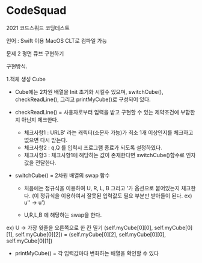 # CodeSquad
2021 코드스쿼드 코딩테스트

언어 : Swift 이용 MacOS CLT로 컴파일 가능

문제 2
  평면 큐브 구현하기
  
  
구현방식.

1.객체 생성 Cube

- Cube에는 2차원 배열을 Init 초기화 시킬수 있으며, switchCube(), checkReadLine(), 그리고 printMyCube()로 구성되어 있다.


- checkReadLine() = 사용자로부터 입력을 받고 구현할 수 있는 제약조건에 부합한지 아닌지 체크한다.
  - 체크사항1 : URLB' 라는 캐릭터(소문자 가능)가 최소 1개 이상인지를 체크하고 없으면 다시 받는다.
  - 체크사항2 : q,Q 를 입력시 프로그램 종료가 되도록 설정하였다.
  - 체크사항3 : 체크사항1에 해당하는 값이 존재한다면 switchCube()함수로 인자값을 전달한다.
  
- switchCube() = 2차원 배열의 swap 함수

  - 처음에는 정규식을 이용하여 U, R, L, B 그리고 '가 옵션으로 붙어있는지 체크한다. (이 정규식을 이용하여서 잘못된 입력값도 필요 부분만 받아들이 된다. ex) u'' -> u')  
  
  - U,R,L,B 에 해당하는 swap을 한다.

ex) U -> 가장 윗줄을 오른쪽으로 한 칸 밀기
  (self.myCube[0][0], self.myCube[0][1], self.myCube[0][2]) = (self.myCube[0][2], self.myCube[0][0], self.myCube[0][1])
  
  
- printMyCube() = 각 입력값마다 변화하는 배열을 확인할 수 있다
  
